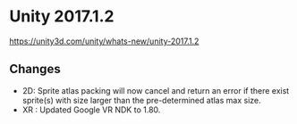 # Unity 2017.1.2

https://unity3d.com/unity/whats-new/unity-2017.1.2

## Changes



*   2D: Sprite atlas packing will now cancel and return an error if there exist sprite(s) with size larger than the pre-determined atlas max size.
*   XR : Updated Google VR NDK to 1.80.
